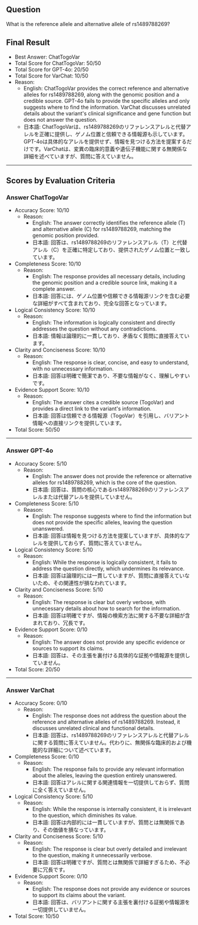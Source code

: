 ## Question

What is the reference allele and alternative allele of rs1489788269?

## Final Result

- Best Answer: ChatTogoVar
- Total Score for ChatTogoVar: 50/50
- Total Score for GPT-4o: 20/50
- Total Score for VarChat: 10/50
- Reason:
  - English: ChatTogoVar provides the correct reference and alternative alleles for rs1489788269, along with the genomic position and a credible source. GPT-4o fails to provide the specific alleles and only suggests where to find the information. VarChat discusses unrelated details about the variant's clinical significance and gene function but does not answer the question.
  - 日本語: ChatTogoVarは、rs1489788269のリファレンスアレルと代替アレルを正確に提供し、ゲノム位置と信頼できる情報源も示しています。GPT-4oは具体的なアレルを提供せず、情報を見つける方法を提案するだけです。VarChatは、変異の臨床的意義や遺伝子機能に関する無関係な詳細を述べていますが、質問に答えていません。

---

## Scores by Evaluation Criteria

### Answer ChatTogoVar
- Accuracy Score: 10/10
  - Reason: 
    - English: The answer correctly identifies the reference allele (T) and alternative allele (C) for rs1489788269, matching the genomic position provided. 
    - 日本語: 回答は、rs1489788269のリファレンスアレル（T）と代替アレル（C）を正確に特定しており、提供されたゲノム位置と一致しています。
- Completeness Score: 10/10
  - Reason: 
    - English: The response provides all necessary details, including the genomic position and a credible source link, making it a complete answer.
    - 日本語: 回答には、ゲノム位置や信頼できる情報源リンクを含む必要な詳細がすべて含まれており、完全な回答となっています。
- Logical Consistency Score: 10/10
  - Reason: 
    - English: The information is logically consistent and directly addresses the question without any contradictions.
    - 日本語: 情報は論理的に一貫しており、矛盾なく質問に直接答えています。
- Clarity and Conciseness Score: 10/10
  - Reason: 
    - English: The response is clear, concise, and easy to understand, with no unnecessary information.
    - 日本語: 回答は明確で簡潔であり、不要な情報がなく、理解しやすいです。
- Evidence Support Score: 10/10
  - Reason: 
    - English: The answer cites a credible source (TogoVar) and provides a direct link to the variant's information.
    - 日本語: 回答は信頼できる情報源（TogoVar）を引用し、バリアント情報への直接リンクを提供しています。
- Total Score: 50/50

---

### Answer GPT-4o
- Accuracy Score: 5/10
  - Reason: 
    - English: The answer does not provide the reference or alternative alleles for rs1489788269, which is the core of the question.
    - 日本語: 回答は、質問の核心であるrs1489788269のリファレンスアレルまたは代替アレルを提供していません。
- Completeness Score: 5/10
  - Reason: 
    - English: The response suggests where to find the information but does not provide the specific alleles, leaving the question unanswered.
    - 日本語: 回答は情報を見つける方法を提案していますが、具体的なアレルを提供しておらず、質問に答えていません。
- Logical Consistency Score: 5/10
  - Reason: 
    - English: While the response is logically consistent, it fails to address the question directly, which undermines its relevance.
    - 日本語: 回答は論理的には一貫していますが、質問に直接答えていないため、その関連性が損なわれています。
- Clarity and Conciseness Score: 5/10
  - Reason: 
    - English: The response is clear but overly verbose, with unnecessary details about how to search for the information.
    - 日本語: 回答は明確ですが、情報の検索方法に関する不要な詳細が含まれており、冗長です。
- Evidence Support Score: 0/10
  - Reason: 
    - English: The answer does not provide any specific evidence or sources to support its claims.
    - 日本語: 回答は、その主張を裏付ける具体的な証拠や情報源を提供していません。
- Total Score: 20/50

---

### Answer VarChat
- Accuracy Score: 0/10
  - Reason: 
    - English: The response does not address the question about the reference and alternative alleles of rs1489788269. Instead, it discusses unrelated clinical and functional details.
    - 日本語: 回答は、rs1489788269のリファレンスアレルと代替アレルに関する質問に答えていません。代わりに、無関係な臨床的および機能的な詳細について述べています。
- Completeness Score: 0/10
  - Reason: 
    - English: The response fails to provide any relevant information about the alleles, leaving the question entirely unanswered.
    - 日本語: 回答はアレルに関する関連情報を一切提供しておらず、質問に全く答えていません。
- Logical Consistency Score: 5/10
  - Reason: 
    - English: While the response is internally consistent, it is irrelevant to the question, which diminishes its value.
    - 日本語: 回答は内部的には一貫していますが、質問とは無関係であり、その価値を損なっています。
- Clarity and Conciseness Score: 5/10
  - Reason: 
    - English: The response is clear but overly detailed and irrelevant to the question, making it unnecessarily verbose.
    - 日本語: 回答は明確ですが、質問とは無関係で詳細すぎるため、不必要に冗長です。
- Evidence Support Score: 0/10
  - Reason: 
    - English: The response does not provide any evidence or sources to support its claims about the variant.
    - 日本語: 回答は、バリアントに関する主張を裏付ける証拠や情報源を一切提供していません。
- Total Score: 10/50